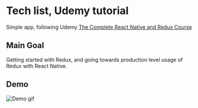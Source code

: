 # Tech list, Udemy tutorial
Simple app, following Udemy [The Complete React Native and Redux Course](https://www.udemy.com/the-complete-react-native-and-redux-course/learn/v4/content)
## Main Goal
Getting started with Redux, and going towards production level usage of Redux with React Native. 
## Demo
![Demo gif](https://github.com/jkhusanov/tech-list-udemy/demo.gif)